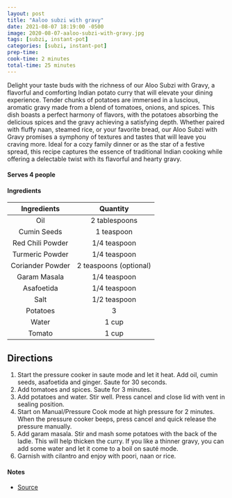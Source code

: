 ```yaml
---
layout: post
title: "Aaloo subzi with gravy"
date: 2021-08-07 18:19:00 -0500
image: 2020-08-07-aaloo-subzi-with-gravy.jpg
tags: [subzi, instant-pot]
categories: [subzi, instant-pot]
prep-time:
cook-time: 2 minutes
total-time: 25 minutes
---
```


Delight your taste buds with the richness of our Aloo Subzi with Gravy, a flavorful and comforting Indian potato curry that will elevate your dining experience. Tender chunks of potatoes are immersed in a luscious, aromatic gravy made from a blend of tomatoes, onions, and spices. This dish boasts a perfect harmony of flavors, with the potatoes absorbing the delicious spices and the gravy achieving a satisfying depth. Whether paired with fluffy naan, steamed rice, or your favorite bread, our Aloo Subzi with Gravy promises a symphony of textures and tastes that will leave you craving more. Ideal for a cozy family dinner or as the star of a festive spread, this recipe captures the essence of traditional Indian cooking while offering a delectable twist with its flavorful and hearty gravy.

#### Serves 4 people

#### Ingredients

|    Ingredients   |        Quantity        |
|:----------------:|:----------------------:|
|        Oil       |      2 tablespoons     |
|    Cumin Seeds   |       1 teaspoon       |
| Red Chili Powder |      1/4 teaspoon      |
|  Turmeric Powder |      1/4 teaspoon      |
| Coriander Powder | 2 teaspoons (optional) |
|   Garam Masala   |      1/4 teaspoon      |
|    Asafoetida    |      1/4 teaspoon      |
|       Salt       |      1/2 teaspoon      |
|     Potatoes     |            3           |
|       Water      |          1 cup         |
|      Tomato      |          1 cup         |

## Directions

1. Start the pressure cooker in saute mode and let it heat. Add oil, cumin seeds, asafoetida and ginger. Saute for 30 seconds.
2. Add tomatoes and spices. Saute for 3 minutes. 
3. Add potatoes and water. Stir well. Press cancel and close lid with vent in sealing position. 
4. Start on Manual/Pressure Cook mode at high pressure for 2 minutes. When the pressure cooker beeps, press cancel and quick release the pressure manually.
5. Add garam masala. Stir and mash some potatoes with the back of the ladle. This will help thicken the curry. If you like a thinner gravy, you can add some water and let it come to a boil on sauté mode. 
6. Garnish with cilantro and enjoy with poori, naan or rice. 

#### Notes

* [Source](https://pipingpotcurry.com/instant-pot-potato-curry-in-tomato-gravy/)

